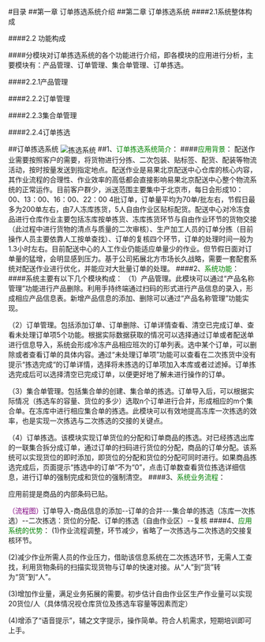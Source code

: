#目录
##第一章 订单拣选系统介绍
##第二章 订单拣选系统
####2.1系统整体构成

####2.2 功能构成

####分模块对订单拣选系统的各个功能进行介绍，即各模块的应用进行分析，主要模块有：产品管理、订单管理、集合单管理、订单拣选。

####2.2.1产品管理

####2.2.2订单管理

####2.2.3集合单管理

####2.2.4订单拣选 

##订单拣选系统
<img src="D:/yiguo/yiguodoc/images/订单拣选系统介绍（刘）.png"  alt="拣选系统" align=center />
##1、<font color="green">订单拣选系统简介</font>：
####<font color = "green">应用背景</font>：
配送作业需要按照客户的需要，将货物进行分拣、二次包装、贴标签、配货、配装等物流活动，按时按量发送到指定地点。配送作业是易果北京配送中心仓库的核心内容，其作业流程的合理性、作业效率的高低都会直接影响易果北京配送中心整个物流系统的正常运作。目前客户群少，派送范围主要集中于北京市，每日会形成10：00、13：00、16：00、22：00 4批订单，订单量平均为70单/批左右，节假日最多为200单左右，由7人冻库拣货，5人自由作业区贴标配货。配送中心对冷冻食品进行仓库作业主要包括冻库按单拣货、冻库拣货环节与自由作业环节的货物交接（此过程中进行货物的清点与质量的二次审核）、生产加工人员的订单分拣（目前操作人员主要依靠人工按单查找）、订单的复核四个环节，订单的处理时间一般为1.3小时左右。目前配送中心的人工作业仍能适应单量少的作业。但节假日面对订单量的猛增，会明显感到压力。基于公司拓展北方市场长久战略，需要一套配套系统对配送作业进行优化，并能应对大批量订单的处理。
####2、<font color = "green">系统功能</font>：
####系统主要有以下几个模块构成：
（1）产品管理。此模块可以通过“产品名称管理”功能进行产品删除。利用手持终端通过扫码的形式进行产品信息的录入，形成相应产品信息表。新增产品信息的添加、删除可以通过“产品名称管理”功能实现。

（2）订单管理。包括添加订单、订单删除、订单详情查看、清空已完成订单、查看未处理订单项5个功能。根据实际数据获取的情况可以选择通过订单或者配送单进行信息导入，系统会形成冷冻产品相应班次的订单列表。选中某个订单，可以删除或者查看订单的具体内容。通过“未处理订单项”功能可以查看在二次拣货中没有提示“拣选完成“的订单详情，选择将未拣选的订单项加入本库或者过滤掉。订单拣选完成后可以选择清空已完成订单，以便更好地了解未进行操作的订单。


（3）集合单管理。包括集合单的创建、集合单的拣选。订单导入后，可以根据实际情况（拣选车的容量、货位的多少）选取n个订单进行合并，形成相应的m个集合单。在冻库中进行相应集合单的拣选。此模块可以有效地提高冻库一次拣选的效率，也是实现一次拣选与二次拣选的交接的关键点。


（4）订单拣选。该模块实现订单货位的分配和订单商品的拣选。对已经拣选出库的一联集合拆分成订单，通过订单的扫码进行货位的分配，商品的订单分配。该系统可以实现货位的即时添加，即货位的分配和货位的分配可同时进行。如果商品拣选完成后，页面提示“拣选中的订单”不为“0”，点击订单数查看货位拣选详细信息，进行订单的强制完成和货位的强制清空。
####3、<font color = "green">系统业务流程</font>：
 

应用前提是商品的内部条码已贴。


<font color ="purple">（流程图）</font>订单导入-商品信息的添加--订单的合并---集合单的拣选（冻库一次拣选）--二次拣选：货位的分配、订单的拣选（自由作业区）--复核
####4、<font color = "green">应用系统的优势</font>：
(1)作业流程调整，环节减少，省略了一次拣选与二次拣选的交接复核环节。

(2)减少作业所需人员的作业压力，借助该信息系统在二次拣选环节，无需人工查找，利用货物条码的扫描实现货物与订单的快速对接。从“人”到“货”转为“货”到“人”。

(3)增加作业量，满足业务拓展的需要。初步估计自由作业区生产作业量可以实现20货位/人（具体情况视仓库货位及拣选车容量等因素而定）

(4)增添了“语音提示”，辅之文字提示，操作简单。符合人机需求，短期培训即可上手。

